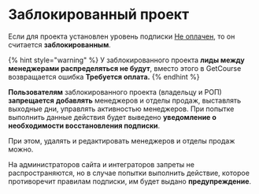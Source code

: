 # Заблокированный проект

Если для проекта установлен уровень подписки [Не оплачен](broken-reference), то он считается **заблокированным**.

{% hint style="warning" %}
У заблокированного проекта **лиды между менеджерами распределяться не будут**, вместо этого в GetCourse возвращается ошибка **Требуется оплата.**
{% endhint %}

**Пользователям** заблокированного проекта (владельцу и РОП) **запрещается** **добавлять** менеджеров и отделы продаж, выставлять выходные дни, управлять активностью менеджеров. При попытке выполнить данные действия будет выведено **уведомление о необходимости восстановления подписки**.&#x20;

При этом,  удалять и редактировать менеджеров и отделы продаж можно.&#x20;

На администраторов сайта и интеграторов запреты не распространяются, но в случае попытки выполнить действие, которое противоречит правилам подписки, им будет выдано **предупреждение**.
